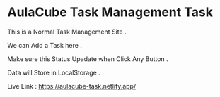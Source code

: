 
# AulaCube Task Management Task

This is a Normal Task Management Site .

We can Add a Task here .

Make sure this Status Upadate when Click Any Button  .

Data will Store in LocalStorage .

Live Link : https://aulacube-task.netlify.app/
